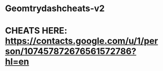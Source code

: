 # Geomtrydashcheats-v2


# CHEATS HERE: https://contacts.google.com/u/1/person/107457872676561572786?hl=en
